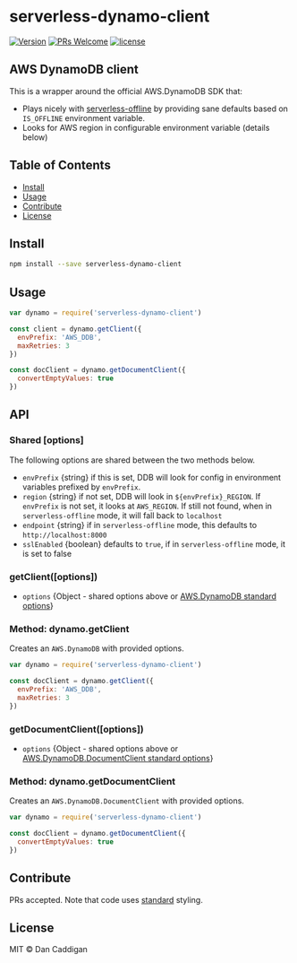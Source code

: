 # serverless-dynamo-client

[<img title="Version" src="https://img.shields.io/npm/v/serverless-dynamo-client.svg?style=flat-square" />](https://www.npmjs.org/package/serverless-elasticsearch-client)
[![PRs Welcome](https://img.shields.io/badge/PRs-welcome-brightgreen.svg)](#contributing)
[![license](https://img.shields.io/npm/l/serverless.svg)](https://www.npmjs.com/package/serverless)

## AWS DynamoDB client

This is a wrapper around the official AWS.DynamoDB SDK that:

- Plays nicely with [serverless-offline](https://github.com/dherault/serverless-offline) by providing sane defaults based on `IS_OFFLINE` environment variable.
- Looks for AWS region in configurable environment variable (details below)

## Table of Contents

- [Install](#install)
- [Usage](#usage)
- [Contribute](#contribute)
- [License](#license)

## Install

```bash
npm install --save serverless-dynamo-client
```

## Usage

```javascript
var dynamo = require('serverless-dynamo-client')

const client = dynamo.getClient({
  envPrefix: 'AWS_DDB',
  maxRetries: 3
})

const docClient = dynamo.getDocumentClient({
  convertEmptyValues: true
})
```

## API

### Shared [options]

The following options are shared between the two methods below.

* `envPrefix` {string} if this is set, DDB will look for config in environment variables prefixed by `envPrefix`.
* `region` {string} if not set, DDB will look in `${envPrefix}_REGION`.  If `envPrefix` is not set, it looks at 
  `AWS_REGION`.  If still not found, when in `serverless-offline` mode, it will fall back to `localhost`
* `endpoint` {string} if in `serverless-offline` mode, this defaults to `http://localhost:8000`
* `sslEnabled` {boolean} defaults to `true`, if in `serverless-offline` mode, it is set to false

### getClient([options])

* `options` {Object - shared options above or [AWS.DynamoDB standard options](http://docs.aws.amazon.com/AWSJavaScriptSDK/latest/AWS/DynamoDB.html#constructor-property)}

### Method: dynamo.getClient

Creates an `AWS.DynamoDB` with provided options.

```javascript
var dynamo = require('serverless-dynamo-client')

const docClient = dynamo.getClient({
  envPrefix: 'AWS_DDB',
  maxRetries: 3
})
```

### getDocumentClient([options])

* `options` {Object - shared options above or [AWS.DynamoDB.DocumentClient standard options](http://docs.aws.amazon.com/AWSJavaScriptSDK/latest/AWS/DynamoDB/DocumentClient.html#constructor-property)}

### Method: dynamo.getDocumentClient

Creates an `AWS.DynamoDB.DocumentClient` with provided options.

```javascript
var dynamo = require('serverless-dynamo-client')

const docClient = dynamo.getDocumentClient({
  convertEmptyValues: true
})
```

## Contribute

PRs accepted.  Note that code uses [standard](https://github.com/feross/standard) styling.

## License

MIT © Dan Caddigan
